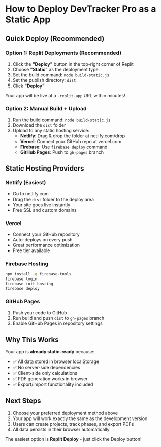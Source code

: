 # How to Deploy DevTracker Pro as a Static App

## Quick Deploy (Recommended)

### Option 1: Replit Deployments (Recommended)
1. Click the **"Deploy"** button in the top-right corner of Replit
2. Choose **"Static"** as the deployment type
3. Set the build command: `node build-static.js`
4. Set the publish directory: `dist`
5. Click **"Deploy"**

Your app will be live at a `.replit.app` URL within minutes!

### Option 2: Manual Build + Upload
1. Run the build command: `node build-static.js`
2. Download the `dist` folder
3. Upload to any static hosting service:
   - **Netlify**: Drag & drop the folder at netlify.com/drop
   - **Vercel**: Connect your GitHub repo at vercel.com
   - **Firebase**: Use `firebase deploy` command
   - **GitHub Pages**: Push to `gh-pages` branch

## Static Hosting Providers

### Netlify (Easiest)
- Go to netlify.com
- Drag the `dist` folder to the deploy area
- Your site goes live instantly
- Free SSL and custom domains

### Vercel
- Connect your GitHub repository
- Auto-deploys on every push
- Great performance optimization
- Free tier available

### Firebase Hosting
```bash
npm install -g firebase-tools
firebase login
firebase init hosting
firebase deploy
```

### GitHub Pages
1. Push your code to GitHub
2. Run build and push `dist` to `gh-pages` branch
3. Enable GitHub Pages in repository settings

## Why This Works

Your app is **already static-ready** because:
- ✅ All data stored in browser localStorage
- ✅ No server-side dependencies
- ✅ Client-side only calculations
- ✅ PDF generation works in browser
- ✅ Export/import functionality included

## Next Steps

1. Choose your preferred deployment method above
2. Your app will work exactly the same as the development version
3. Users can create projects, track phases, and export PDFs
4. All data persists in their browser automatically

The easiest option is **Replit Deploy** - just click the Deploy button!